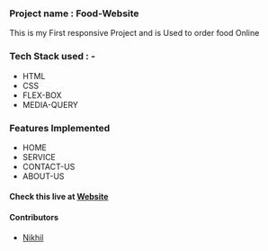 <h3>Project name : Food-Website </h3>
<p>This is my First responsive Project and is Used to order food Online<p/>
<h3>Tech Stack used : - </h3>
<ul>
<li> HTML </li>
<li> CSS </li>
<li>FLEX-BOX </li>
<li> MEDIA-QUERY </li>
</ul>

<h3> Features Implemented </h3>
<ul>
<li> HOME  </li>
<li> SERVICE </li>
<li>CONTACT-US </li>
<li> ABOUT-US </li>
</ul>

<h4> Check this live at <a href = "https://myfoodwbsite.netlify.app/" target = "blank">Website</a></h4>

<h4> Contributors </h4>
<ul>
<li> <a href = "https://github.com/jhoncarter7">Nikhil</a> </li>
</ul>
